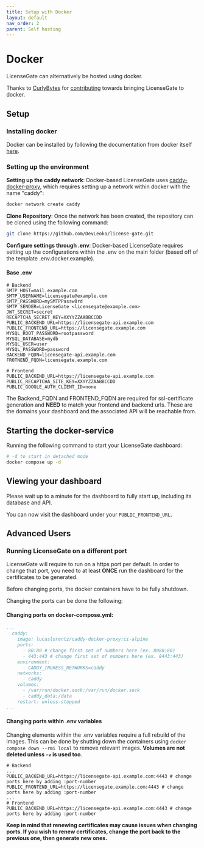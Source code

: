 ```yaml
---
title: Setup with Docker
layout: default
nav_order: 2
parent: Self hosting
---
```


# Docker

LicenseGate can alternatively be hosted using docker.

Thanks to [CurlyBytes](https://github.com/CurlyBytes) for [contributing](https://github.com/DevLeoko/license-gate/pull/3) towards bringing LicenseGate to docker.

## Setup

### Installing docker
Docker can be installed by following the documentation from docker itself [here](https://docs.docker.com/engine/install/).

### Setting up the environment
**Setting up the caddy network**: Docker-based LicenseGate uses [caddy-docker-proxy](https://github.com/lucaslorentz/caddy-docker-proxy), 
which requires setting up a network within docker with the name "caddy":
```bash
docker network create caddy
```

**Clone Repository**: Once the network has been created, the repository can be cloned using the following command:
```bash
git clone https://github.com/DevLeoko/license-gate.git
```

**Configure settings through .env**:
Docker-based LicenseGate requires setting up the configurations within the .env on the main folder (based off of the template .env.docker.example).

#### Base .env
```
# Backend
SMTP_HOST=mail.example.com
SMTP_USERNAME=licensegate@example.com
SMTP_PASSWORD=mySMTPPassw0rd
SMTP_SENDER=LicenseGate <licensegate@example.com>
JWT_SECRET=secret
RECAPTCHA_SECRET_KEY=XXYYZZAABBCCDD
PUBLIC_BACKEND_URL=https://licensegate-api.example.com
PUBLIC_FRONTEND_URL=https://licensegate.example.com
MYSQL_ROOT_PASSWORD=rootpassword
MYSQL_DATABASE=mydb
MYSQL_USER=user
MYSQL_PASSWORD=password
BACKEND_FQDN=licensegate-api.example.com
FROTNEND_FQDN=licensegate.example.com

# Frontend
PUBLIC_BACKEND_URL=https://licensegate-api.example.com
PUBLIC_RECAPTCHA_SITE_KEY=XXYYZZAABBCCDD
PUBLIC_GOOGLE_AUTH_CLIENT_ID=none
```

The Backend_FQDN and FRONTEND_FQDN are required for ssl-certificate generation and **NEED** to match your frontend and backend urls. These are the domains your dashboard and the associated API will be reachable from.

## Starting the docker-service

Running the following command to start your LicenseGate dashboard:
```bash
# -d to start in detached mode
docker compose up -d
```

## Viewing your dashboard

Please wait up to a minute for the dashboard to fully start up, including its database and API.

You can now visit the dashboard under your ``PUBLIC_FRONTEND_URL``.

## Advanced Users

### Running LicenseGate on a different port

LicenseGate will require to run on a https port per default. In order to change that port, you need to at least **ONCE** run the dashboard for the certificates to be generated.

Before changing ports, the docker containers have to be fully shutdown.

Changing the ports can be done the following:

#### Changing ports on docker-compose.yml:
```yaml
...
  caddy:
    image: lucaslorentz/caddy-docker-proxy:ci-alpine
    ports:
      - 80:80 # change first set of numbers here (ex. 8080:80)
      - 443:443 # change first set of numbers here (ex. 8443:443)
    environment:
      - CADDY_INGRESS_NETWORKS=caddy
    networks:
      - caddy
    volumes:
      - /var/run/docker.sock:/var/run/docker.sock
      - caddy_data:/data
    restart: unless-stopped
...
```

#### Changing ports within .env variables

Changing elements within the .env variables require a full rebuild of the images. This can be done by shutting down the containers using `docker compose down --rmi local` to remove relevant images. **Volumes are not deleted unless `-v` is used too**.

```
# Backend
...
PUBLIC_BACKEND_URL=https://licensegate-api.example.com:4443 # change ports here by adding :port-number
PUBLIC_FRONTEND_URL=https://licensegate.example.com:4443 # change ports here by adding :port-number
...
# Frontend
PUBLIC_BACKEND_URL=https://licensegate-api.example.com:4443 # change ports here by adding :port-number
```

**Keep in mind that renewing certificates may cause issues when changing ports. If you wish to renew certificates, change the port back to the previous one, then generate new ones.**

